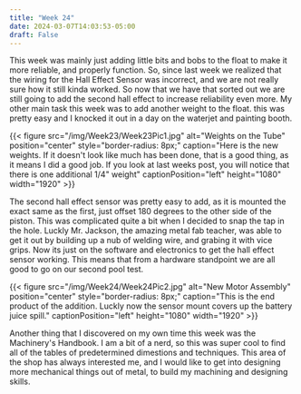 ```yaml
---
title: "Week 24"
date: 2024-03-07T14:03:53-05:00
draft: False
---
```


This week was mainly just adding little bits and bobs to the float to make it more reliable, and properly function. So, since last week we realized that the wiring for the Hall Effect Sensor was incorrect, and we are not really sure how it still kinda worked. So now that we have that sorted out we are still going to add the second hall effect to increase reliability even more. My other main task this week was to add another weight to the float. this was pretty easy and I knocked it out in a day on the waterjet and painting booth. 

{{< figure src="/img/Week23/Week23Pic1.jpg" alt="Weights on the Tube" position="center" style="border-radius: 8px;" caption="Here is the new weights. If it doesn't look like much has been done, that is a good thing, as it means I did a good job. If you look at last weeks post, you will notice that there is one additional 1/4" weight" captionPosition="left" height="1080" width="1920" >}}

The second hall effect sensor was pretty easy to add, as it is mounted the exact same as the first, just offset 180 degrees to the other side of the piston. This was complicated quite a bit when I decided to snap the tap in the hole. Luckly Mr. Jackson, the amazing metal fab teacher, was able to get it out by building up a nub of welding wire, and grabing it with vice grips. Now its just on the software and electronics to get the hall effect sensor working. This means that from a hardware standpoint we are all good to go on our second pool test. 

{{< figure src="/img/Week24/Week24Pic2.jpg" alt="New Motor Assembly" position="center" style="border-radius: 8px;" caption="This is the end product of the addition. Luckly now the sensor mount covers up the battery juice spill." captionPosition="left" height="1080" width="1920" >}}

Another thing that I discovered on my own time this week was the Machinery's Handbook. I am a bit of a nerd, so this was super cool to find all of the tables of predetermined dimestions and techniques. This area of the shop has always interested me, and I would like to get into designing more mechanical things out of metal, to build my machining and designing skills. 

